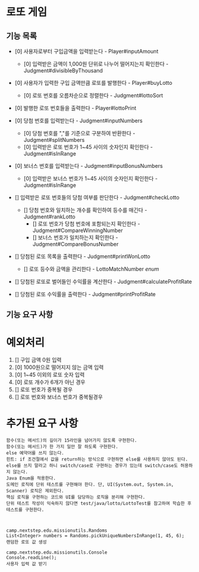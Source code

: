 # 로또 게임

## 기능 목록

- [0] 사용자로부터 구입금액을 입력받는다 - Player#inputAmount
  - [0] 입력받은 금액이 1,000원 단위로 나누어 떨어지는지 확인한다 - Judgment#divisibleByThousand 
- [0] 사용자가 입력한 구입 금액만큼 로또를 발행한다 - Player#buyLotto
  - [0] 로또 번호를 오름차순으로 정렬한다 - Judgment#lottoSort
- [0] 발행한 로또 번호들을 출력한다 - Player#lottoPrint


- [0] 당첨 번호를 입력받는다 - Judgment#inputNumbers
  - [0] 당첨 번호를 ","를 기준으로 구분하여 반환한다 - Judgment#splitNumbers
  - [0] 입력받은 로또 번호가 1~45 사이의 숫자인지 확인한다 - Judgment#isInRange
- [0] 보너스 번호를 입력받는다 - Judgment#inputBonusNumbers
  - [0] 입력받은 보너스 번호가 1~45 사이의 숫자인지 확인한다 - Judgment#isInRange


- [] 입력받은 로또 번호들의 당첨 여부를 판단한다 - Judgment#checkLotto
    - [] 당첨 번호와 일치하는 개수를 확인하여 등수를 매긴다 - Judgment#rankLotto
      - [] 로또 번호가 당첨 번호에 포함되는지 확인한다 - Judgment#CompareWinningNumber
      - [] 보너스 번호가 일치하는지 확인한다 - Judgment#CompareBonusNumber
- [] 당첨된 로또 목록을 출력한다 - Judgment#printWonLotto
  - [] 로또 등수와 금액을 관리한다 - LottoMatchNumber *enum*
- [] 당첨된 로또로 벌어들인 수익률을 계산한다 - Judgment#calculateProfitRate
- [] 당첨된 로또 수익률을 출력한다 - Judgment#printProfitRate


## 기능 요구 사항

# 예외처리
1. [] 구입 금액 0원 입력
2. [0] 1000원으로 떨어지지 않는 금액 입력
3. [0] 1~45 이외의 로또 숫자 입력
4. [0] 로또 개수가 6개가 아닌 경우
5. [] 로또 번호가 중복될 경우
6. [] 로또 번호와 보너스 번호가 중복될경우

# 추가된 요구 사항
    함수(또는 메서드)의 길이가 15라인을 넘어가지 않도록 구현한다.
    함수(또는 메서드)가 한 가지 일만 잘 하도록 구현한다.
    else 예약어를 쓰지 않는다.
    힌트: if 조건절에서 값을 return하는 방식으로 구현하면 else를 사용하지 않아도 된다.
    else를 쓰지 말라고 하니 switch/case로 구현하는 경우가 있는데 switch/case도 허용하지 않는다.
    Java Enum을 적용한다.
    도메인 로직에 단위 테스트를 구현해야 한다. 단, UI(System.out, System.in, Scanner) 로직은 제외한다.
    핵심 로직을 구현하는 코드와 UI를 담당하는 로직을 분리해 구현한다.
    단위 테스트 작성이 익숙하지 않다면 test/java/lotto/LottoTest를 참고하여 학습한 후 테스트를 구현한다.



    camp.nextstep.edu.missionutils.Randoms
    List<Integer> numbers = Randoms.pickUniqueNumbersInRange(1, 45, 6);
    랜덤한 로또 값 생성

    camp.nextstep.edu.missionutils.Console
    Console.readLine();
    사용자 입력 값 받기
